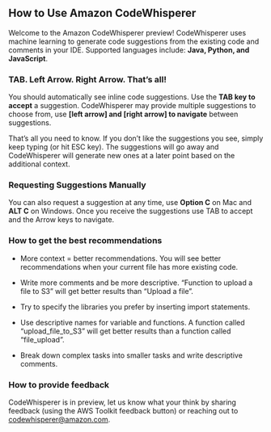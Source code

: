 ## How to Use Amazon CodeWhisperer

Welcome to the Amazon CodeWhisperer preview! CodeWhisperer uses machine learning to generate code suggestions
from the existing code and comments in your IDE. Supported languages include: **Java, Python, and JavaScript**.

### TAB. Left Arrow. Right Arrow. That’s all!

You should automatically see inline code suggestions. Use the **TAB key to accept** a suggestion. CodeWhisperer may
provide multiple suggestions to choose from, use **[left arrow] and [right arrow] to navigate** between suggestions.

That’s all you need to know. If you don’t like the suggestions you see, simply keep typing (or hit ESC key).
The suggestions will go away and CodeWhisperer will generate new ones at a later point based on the additional context.

### Requesting Suggestions Manually
You can also request a suggestion at any time, use **Option C** on Mac and **ALT C** on Windows. Once you receive
the suggestions use TAB to accept and the Arrow keys to navigate.

### How to get the best recommendations
* More context = better recommendations. You will see better recommendations when your current file has more
existing code.

* Write more comments and be more descriptive. “Function to upload a file to S3” will get better results than
“Upload a file”.

* Try to specify the libraries you prefer by inserting import statements.

* Use descriptive names for variable and functions. A function called “upload_file_to_S3” will get better results
than a function called “file_upload”.

* Break down complex tasks into smaller tasks and write descriptive comments.

### How to provide feedback
CodeWhisperer is in preview, let us know what your think by sharing feedback (using the AWS Toolkit
feedback button) or reaching out to [codewhisperer@amazon.com](mailto:codewhisperer@amazon.com).

